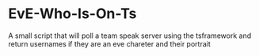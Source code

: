 EvE-Who-Is-On-Ts
================

A small script that will poll a team speak server using the tsframework and return usernames if they are an eve chareter and their portrait
